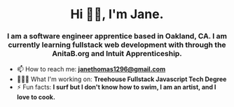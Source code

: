 <h1 align="center">Hi 👋🏽, I'm Jane.</h1>
<h3 align="center">I am a software engineer apprentice based in Oakland, CA. I am currently learning fullstack web development with through the AnitaB.org and Intuit Apprenticeship. </h3>

- 📫 How to reach me: **janethomas1296@gmail.com**
- 👩🏽‍💻 What I'm working on: **Treehouse Fullstack Javascript Tech Degree**
- ⚡ Fun facts: **I surf but I don't know how to swim, I am an artist, and I love to cook.**



